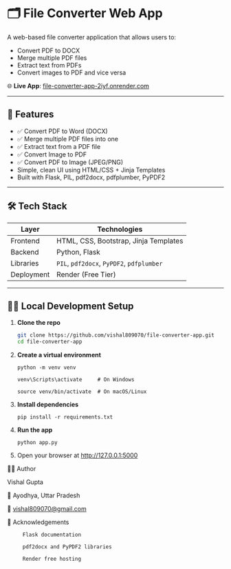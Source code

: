 # 🗂️ File Converter Web App

A web-based file converter application that allows users to:
- Convert PDF to DOCX
- Merge multiple PDF files
- Extract text from PDFs
- Convert images to PDF and vice versa

🌐 **Live App**: [file-converter-app-2iyf.onrender.com](https://file-converter-app-2iyf.onrender.com)

---

## 🚀 Features

- ✅ Convert PDF to Word (DOCX)
- ✅ Merge multiple PDF files into one
- ✅ Extract text from a PDF file
- ✅ Convert Image to PDF
- ✅ Convert PDF to Image (JPEG/PNG)
- Simple, clean UI using HTML/CSS + Jinja Templates
- Built with Flask, PIL, pdf2docx, pdfplumber, PyPDF2

---

## 🛠️ Tech Stack

| Layer       | Technologies                          |
|-------------|----------------------------------------|
| Frontend    | HTML, CSS, Bootstrap, Jinja Templates |
| Backend     | Python, Flask                         |
| Libraries   | `PIL`, `pdf2docx`, `PyPDF2`, `pdfplumber` |
| Deployment  | Render (Free Tier)                    |

---

## 🧑‍💻 Local Development Setup

1. **Clone the repo**
   ```bash
   git clone https://github.com/vishal809070/file-converter-app.git
   cd file-converter-app
2. **Create a virtual environment**
   
       python -m venv venv
   
       venv\Scripts\activate     # On Windows
   
       source venv/bin/activate  # On macOS/Linux

3. **Install dependencies**

       pip install -r requirements.txt

4. **Run the app**

       python app.py

5. Open your browser at http://127.0.0.1:5000

🙋‍♂️ Author

Vishal Gupta

📍 Ayodhya, Uttar Pradesh

📧 vishal809070@gmail.com

🙌 Acknowledgements

         Flask documentation

         pdf2docx and PyPDF2 libraries

         Render free hosting


